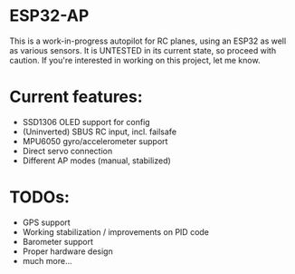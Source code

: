 # ESP32-AP

This is a work-in-progress autopilot for RC planes, using an ESP32 as well as various sensors.
It is UNTESTED in its current state, so proceed with caution. If you're interested in working on this project, let me know.

Current features:
=================

- SSD1306 OLED support for config
- (Uninverted) SBUS RC input, incl. failsafe
- MPU6050 gyro/accelerometer support
- Direct servo connection
- Different AP modes (manual, stabilized)

TODOs:
======

- GPS support
- Working stabilization / improvements on PID code
- Barometer support
- Proper hardware design
- much more...
